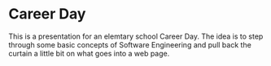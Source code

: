 # Career Day

This is a presentation for an elemtary school Career Day.  The idea is to step through some basic concepts of Software Engineering and pull back the curtain a little bit on what goes into a web page.

